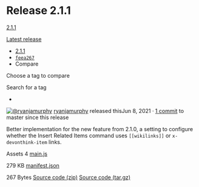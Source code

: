 # Release 2.1.1

[2.1.1](release-2.1.1.md)

 [Latest release](https://github.com/ryanjamurphy/DEVONlink-obsidian/releases/latest)

*  [2.1.1](https://github.com/ryanjamurphy/DEVONlink-obsidian/tree/2.1.1)
*  [`feea267`](https://github.com/ryanjamurphy/DEVONlink-obsidian/commit/feea2671b132c878fc0f1867e521611295d02967)
*  Compare

  Choose a tag to compare

  Search for a tag

* 
 [![@ryanjamurphy](https://avatars.githubusercontent.com/u/3618647?s=40&v=4)](https://github.com/ryanjamurphy) [ryanjamurphy](https://github.com/ryanjamurphy) released thisJun 8, 2021 · [1 commit](https://github.com/ryanjamurphy/DEVONlink-obsidian/compare/2.1.1...master) to master since this release

Better implementation for the new feature from 2.1.0, a setting to configure whether the Insert Related Items command uses `[[wikilinks]]` or `x-devonthink-item` links.

  Assets 4 [main.js](https://github.com/ryanjamurphy/DEVONlink-obsidian/releases/download/2.1.1/main.js)

279 KB [manifest.json](https://github.com/ryanjamurphy/DEVONlink-obsidian/releases/download/2.1.1/manifest.json)

267 Bytes [Source code \(zip\)](https://github.com/ryanjamurphy/DEVONlink-obsidian/archive/refs/tags/2.1.1.zip) [Source code \(tar.gz\)](https://github.com/ryanjamurphy/DEVONlink-obsidian/archive/refs/tags/2.1.1.tar.gz)

